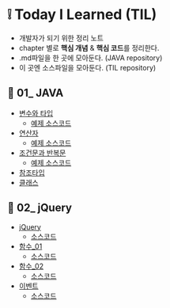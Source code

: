 # :grey_exclamation: Today I Learned (TIL) 

- 개발자가 되기 위한 정리 노트 
- chapter 별로 **핵심 개념** & **핵심 코드**를 정리한다.
- .md파일을 한 곳에 모아둔다. (JAVA repository)
- 이 곳엔 소스파일을 모아둔다. (TIL repository)



## :mag_right: 01_ JAVA

- [변수와 타입](https://github.com/jisuMin/.md/blob/master/JAVA/01_Variable%20%26%20Type.md)
    - [예제 소스코드](https://github.com/jisuMin/TIL/tree/master/JAVA/day02)
- [연산자](https://github.com/jisuMin/.md/blob/master/JAVA/02_Operator.md)
    - [예제 소스코드](https://github.com/jisuMin/TIL/blob/d9386b1f2c226606647b666b208c5e758249ffea/JAVA/day02/CastingTest.java)
- [조건문과 반복문](https://github.com/jisuMin/.md/blob/master/JAVA/03_If_For_While.md)
    - [예제 소스코드]()
- [참조타입]()
- [클래스]()



## :mag_right: 02_ jQuery

- [jQuery](https://github.com/jisuMin/.md/blob/master/02_jQuery/01_jQuery.md)
  - [소스코드](https://github.com/jisuMin/TIL/tree/master/jQery/01_jQuery)
- [함수_01](https://github.com/jisuMin/.md/blob/master/02_jQuery/02_Function1.md)
  - [소스코드](https://github.com/jisuMin/TIL/tree/master/jQery/02_Function1)
- [함수_02](https://github.com/jisuMin/.md/blob/master/02_jQuery/03_Function2.md)
  - [소스코드](https://github.com/jisuMin/TIL/tree/master/jQery/03_Function2)
- [이벤트](https://github.com/jisuMin/.md/blob/master/02_jQuery/04_Event.md)
  - [소스코드](https://github.com/jisuMin/TIL/tree/master/jQery/04_Event)

